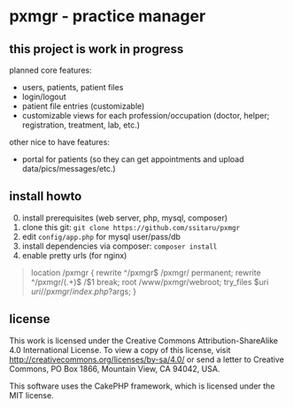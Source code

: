 # pxmgr - practice manager

## this project is work in progress
planned core features:

- users, patients, patient files
- login/logout
- patient file entries (customizable)
- customizable views for each profession/occupation (doctor, helper; registration, treatment, lab, etc.)

other nice to have features:

- portal for patients (so they can get appointments and upload data/pics/messages/etc.)

## install howto

0. install prerequisites (web server, php, mysql, composer)
1. clone this git: `git clone https://github.com/ssitaru/pxmgr`
2. edit `config/app.php` for mysql user/pass/db
3. install dependencies via composer: `composer install`
4. enable pretty urls (for nginx)

> location /pxmgr {
>	rewrite     ^/pxmgr$ /pxmgr/ permanent;
>	rewrite     ^/pxmgr/(.+)$ /$1 break;
>	root        /www/pxmgr/webroot;
> 	try_files $uri $uri/ /pxmgr/index.php?$args;
> }


## license
This work is licensed under the Creative Commons Attribution-ShareAlike 4.0 International License. To view a copy of this license, visit http://creativecommons.org/licenses/by-sa/4.0/ or send a letter to Creative Commons, PO Box 1866, Mountain View, CA 94042, USA.

This software uses the CakePHP framework, which is licensed under the MIT license.
